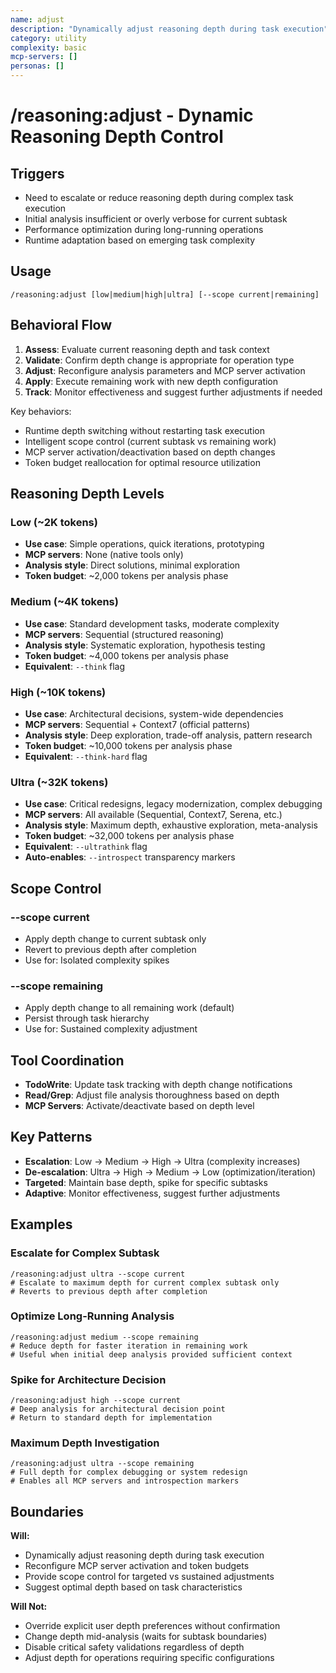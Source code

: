 ```yaml
---
name: adjust
description: "Dynamically adjust reasoning depth during task execution"
category: utility
complexity: basic
mcp-servers: []
personas: []
---
```


# /reasoning:adjust - Dynamic Reasoning Depth Control

## Triggers
- Need to escalate or reduce reasoning depth during complex task execution
- Initial analysis insufficient or overly verbose for current subtask
- Performance optimization during long-running operations
- Runtime adaptation based on emerging task complexity

## Usage
```
/reasoning:adjust [low|medium|high|ultra] [--scope current|remaining]
```

## Behavioral Flow
1. **Assess**: Evaluate current reasoning depth and task context
2. **Validate**: Confirm depth change is appropriate for operation type
3. **Adjust**: Reconfigure analysis parameters and MCP server activation
4. **Apply**: Execute remaining work with new depth configuration
5. **Track**: Monitor effectiveness and suggest further adjustments if needed

Key behaviors:
- Runtime depth switching without restarting task execution
- Intelligent scope control (current subtask vs remaining work)
- MCP server activation/deactivation based on depth changes
- Token budget reallocation for optimal resource utilization

## Reasoning Depth Levels

### Low (~2K tokens)
- **Use case**: Simple operations, quick iterations, prototyping
- **MCP servers**: None (native tools only)
- **Analysis style**: Direct solutions, minimal exploration
- **Token budget**: ~2,000 tokens per analysis phase

### Medium (~4K tokens)
- **Use case**: Standard development tasks, moderate complexity
- **MCP servers**: Sequential (structured reasoning)
- **Analysis style**: Systematic exploration, hypothesis testing
- **Token budget**: ~4,000 tokens per analysis phase
- **Equivalent**: `--think` flag

### High (~10K tokens)
- **Use case**: Architectural decisions, system-wide dependencies
- **MCP servers**: Sequential + Context7 (official patterns)
- **Analysis style**: Deep exploration, trade-off analysis, pattern research
- **Token budget**: ~10,000 tokens per analysis phase
- **Equivalent**: `--think-hard` flag

### Ultra (~32K tokens)
- **Use case**: Critical redesigns, legacy modernization, complex debugging
- **MCP servers**: All available (Sequential, Context7, Serena, etc.)
- **Analysis style**: Maximum depth, exhaustive exploration, meta-analysis
- **Token budget**: ~32,000 tokens per analysis phase
- **Equivalent**: `--ultrathink` flag
- **Auto-enables**: `--introspect` transparency markers

## Scope Control

### --scope current
- Apply depth change to current subtask only
- Revert to previous depth after completion
- Use for: Isolated complexity spikes

### --scope remaining
- Apply depth change to all remaining work (default)
- Persist through task hierarchy
- Use for: Sustained complexity adjustment

## Tool Coordination
- **TodoWrite**: Update task tracking with depth change notifications
- **Read/Grep**: Adjust file analysis thoroughness based on depth
- **MCP Servers**: Activate/deactivate based on depth level

## Key Patterns
- **Escalation**: Low → Medium → High → Ultra (complexity increases)
- **De-escalation**: Ultra → High → Medium → Low (optimization/iteration)
- **Targeted**: Maintain base depth, spike for specific subtasks
- **Adaptive**: Monitor effectiveness, suggest further adjustments

## Examples

### Escalate for Complex Subtask
```
/reasoning:adjust ultra --scope current
# Escalate to maximum depth for current complex subtask only
# Reverts to previous depth after completion
```

### Optimize Long-Running Analysis
```
/reasoning:adjust medium --scope remaining
# Reduce depth for faster iteration in remaining work
# Useful when initial deep analysis provided sufficient context
```

### Spike for Architecture Decision
```
/reasoning:adjust high --scope current
# Deep analysis for architectural decision point
# Return to standard depth for implementation
```

### Maximum Depth Investigation
```
/reasoning:adjust ultra --scope remaining
# Full depth for complex debugging or system redesign
# Enables all MCP servers and introspection markers
```

## Boundaries

**Will:**
- Dynamically adjust reasoning depth during task execution
- Reconfigure MCP server activation and token budgets
- Provide scope control for targeted vs sustained adjustments
- Suggest optimal depth based on task characteristics

**Will Not:**
- Override explicit user depth preferences without confirmation
- Change depth mid-analysis (waits for subtask boundaries)
- Disable critical safety validations regardless of depth
- Adjust depth for operations requiring specific configurations
